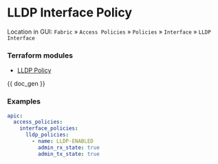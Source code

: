 # LLDP Interface Policy

Location in GUI:
`Fabric` » `Access Policies` » `Policies` » `Interface` » `LLDP Interface`

### Terraform modules

* [LLDP Policy](https://registry.terraform.io/modules/netascode/lldp-policy/aci/latest)

{{ doc_gen }}

### Examples

```yaml
apic:
  access_policies:
    interface_policies:
      lldp_policies:
        - name: LLDP-ENABLED
          admin_rx_state: true
          admin_tx_state: true
```
